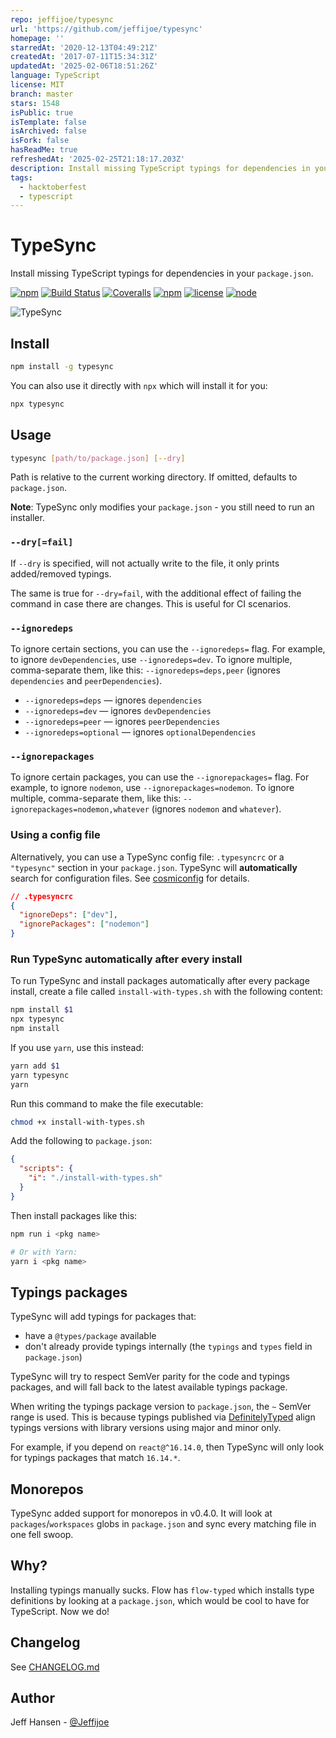 ```yaml
---
repo: jeffijoe/typesync
url: 'https://github.com/jeffijoe/typesync'
homepage: ''
starredAt: '2020-12-13T04:49:21Z'
createdAt: '2017-07-11T15:34:31Z'
updatedAt: '2025-02-06T18:51:26Z'
language: TypeScript
license: MIT
branch: master
stars: 1548
isPublic: true
isTemplate: false
isArchived: false
isFork: false
hasReadMe: true
refreshedAt: '2025-02-25T21:18:17.203Z'
description: Install missing TypeScript typings for dependencies in your package.json.
tags:
  - hacktoberfest
  - typescript
---
```


# TypeSync

Install missing TypeScript typings for dependencies in your `package.json`.

[![npm](https://img.shields.io/npm/v/typesync.svg?maxAge=1000)](https://www.npmjs.com/package/typesync)
[![Build Status](https://github.com/jeffijoe/typesync/workflows/ci.yml/badge.svg?branch=master)](https://github.com/jeffijoe/typesync/actions)
[![Coveralls](https://img.shields.io/coveralls/jeffijoe/typesync.svg?maxAge=1000)](https://coveralls.io/github/jeffijoe/typesync)
[![npm](https://img.shields.io/npm/dt/typesync.svg?maxAge=1000)](https://www.npmjs.com/package/typesync)
[![license](https://img.shields.io/npm/l/typesync.svg?maxAge=1000)](https://github.com/jeffijoe/typesync/blob/master/LICENSE.md)
[![node](https://img.shields.io/node/v/typesync.svg?maxAge=1000)](https://www.npmjs.com/package/typesync)

![TypeSync](/typesync.gif)

## Install

```sh
npm install -g typesync
```

You can also use it directly with `npx` which will install it for you:

```sh
npx typesync
```

## Usage

```sh
typesync [path/to/package.json] [--dry]
```

Path is relative to the current working directory. If omitted, defaults to `package.json`.

**Note**: TypeSync only modifies your `package.json` - you still need to run an installer.

### `--dry[=fail]`

If `--dry` is specified, will not actually write to the file, it only prints added/removed typings.

The same is true for `--dry=fail`, with the additional effect of failing the command in case there are changes.
This is useful for CI scenarios.

### `--ignoredeps`

To ignore certain sections, you can use the `--ignoredeps=` flag. For example, to ignore `devDependencies`, use `--ignoredeps=dev`. To ignore multiple, comma-separate them, like this: `--ignoredeps=deps,peer` (ignores `dependencies` and `peerDependencies`).

- `--ignoredeps=deps` — ignores `dependencies`
- `--ignoredeps=dev` — ignores `devDependencies`
- `--ignoredeps=peer` — ignores `peerDependencies`
- `--ignoredeps=optional` — ignores `optionalDependencies`

### `--ignorepackages`

To ignore certain packages, you can use the `--ignorepackages=` flag. For example, to ignore `nodemon`, use `--ignorepackages=nodemon`.
To ignore multiple, comma-separate them, like this: `--ignorepackages=nodemon,whatever` (ignores `nodemon` and `whatever`).

### Using a config file

Alternatively, you can use a TypeSync config file: `.typesyncrc` or a `"typesync"` section in your `package.json`. TypeSync will **automatically** search for configuration files. See [cosmiconfig][cosmiconfig] for details.

```json
// .typesyncrc
{
  "ignoreDeps": ["dev"],
  "ignorePackages": ["nodemon"]
}
```

### Run TypeSync automatically after every install

To run TypeSync and install packages automatically after every package install, create a file called `install-with-types.sh` with the following content:

```sh
npm install $1
npx typesync
npm install
```

If you use `yarn`, use this instead:

```sh
yarn add $1
yarn typesync
yarn
```

Run this command to make the file executable:

```sh
chmod +x install-with-types.sh
```

Add the following to `package.json`:

```json
{
  "scripts": {
    "i": "./install-with-types.sh"
  }
}
```

Then install packages like this:

```sh
npm run i <pkg name>

# Or with Yarn:
yarn i <pkg name>
```

## Typings packages

TypeSync will add typings for packages that:

- have a `@types/package` available
- don't already provide typings internally (the `typings` and `types` field in `package.json`)

TypeSync will try to respect SemVer parity for the code and typings packages, and will fall back to the latest available typings package.

When writing the typings package version to `package.json`, the `~` SemVer range is used. This is because typings published via [DefinitelyTyped](https://github.com/DefinitelyTyped/DefinitelyTyped#how-do-definitely-typed-package-versions-relate-to-versions-of-the-corresponding-library) align typings versions with library versions using major and minor only.

For example, if you depend on `react@^16.14.0`, then TypeSync will only look for typings packages that match `16.14.*`.

## Monorepos

TypeSync added support for monorepos in v0.4.0. It will look at `packages`/`workspaces` globs in `package.json` and sync every matching file in one fell swoop.

## Why?

Installing typings manually sucks. Flow has `flow-typed` which installs type definitions by looking at a `package.json`, which would be cool to have for TypeScript. Now we do!

## Changelog

See [CHANGELOG.md](/CHANGELOG.md)

## Author

Jeff Hansen - [@Jeffijoe](https://twitter.com/jeffijoe)

[cosmiconfig]: https://github.com/davidtheclark/cosmiconfig
